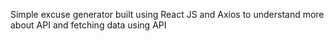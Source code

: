 Simple excuse generator built using React JS and Axios to understand more about API and fetching data using API